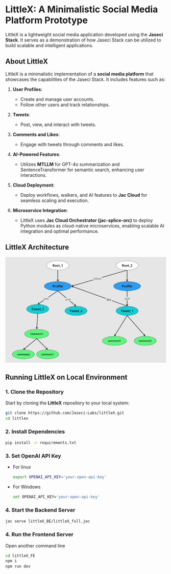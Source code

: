 # LittleX: A Minimalistic Social Media Platform Prototype

LittleX is a lightweight social media application developed using the **Jaseci Stack**. It serves as a demonstration of how Jaseci Stack can be utilized to build scalable and intelligent applications.

## **About LittleX**

LittleX is a minimalistic implementation of a **social media platform** that showcases the capabilities of the Jaseci Stack. It includes features such as:

1. **User Profiles**:
   - Create and manage user accounts.
   - Follow other users and track relationships.

2. **Tweets**:
   - Post, view, and interact with tweets.

3. **Comments and Likes**:
   - Engage with tweets through comments and likes.

4. **AI-Powered Features**:
   - Utilizes **MTLLM** for GPT-4o summarization and SentenceTransformer for semantic search, enhancing user interactions.

5. **Cloud Deployment**:
   - Deploy workflows, walkers, and AI features to **Jac Cloud** for seamless scaling and execution.

6. **Microservice Integration**:
   - LittleX uses **Jac Cloud Orchestrator (jac-splice-orc)** to deploy Python modules as cloud-native microservices, enabling scalable AI integration and optimal performance.

## **LittleX Architecture**

![Architecture](Documentation/images/Architecture.png)


## **Running LittleX on Local Environment**

### 1. Clone the Repository

Start by cloning the **LittleX** repository to your local system:

```bash
git clone https://github.com/Jaseci-Labs/littleX.git
cd littlex
```
### 2. Install Dependencies
```bash
pip install -r requirements.txt
```
### 3. Set OpenAI API Key

- For linux
   ```bash
   export OPENAI_API_KEY='your-open-api-key'
   ```
- For Windows
   ```bash
   set OPENAI_API_KEY='your-open-api-key'
   ```

### 4. Start the Backend Server
```bash
jac serve littleX_BE/littleX_full.jac
```
### 4. Run the Frontend Server
Open another command line
```bash
cd littleX_FE
npm i
npm run dev
```



